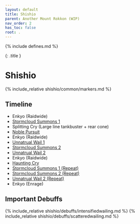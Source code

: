 ```yaml
---
layout: default
title: Shishio
parent: Another Mount Rokkon (WIP)
nav_order: 2
has_toc: false
root: .
---
```


{% include defines.md %}

{: .title }
# Shishio

{% include_relative shishio/common/markers.md %}

## Timeline

* Enkyo (Raidwide)
* [Stormcloud Summons 1](./stormcloud-1/)
* Splitting Cry (Large line tankbuster + rear cone)
* [Noble Pursuit](./noble-pursuit)
* Enkyo (Raidwide)
* [Unnatrual Wail 1](./unnatural-wail-1/)
* [Stormcloud Summons 2](./stormcloud-2/)
* [Unnatrual Wail 2](./unnatural-wail-2/)
* Enkyo (Raidwide)
* [Haunting Cry](./haunting-cry/)
* [Stormcloud Summons 1 (Repeat)](./stormcloud-1/)
* [Stormcloud Summons 2 (Repeat)](./stormcloud-2/)
* [Unnatrual Wail 2 (Repeat)](./unnatural-wail-2/)
* Enkyo (Enrage)

## Important Debuffs

<div class="debuffs" markdown="1">
{% include_relative shishio/debuffs/intensifiedwailing.md %}
{% include_relative shishio/debuffs/scatteredwailing.md %}
</div>
